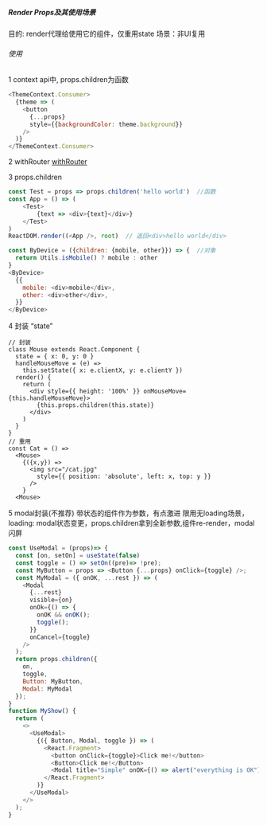 ##### Render Props及其使用场景
目的: render代理给使用它的组件，仅重用state
场景：非UI复用

###### 使用
1 context api中, props.children为函数
```javascript
<ThemeContext.Consumer>
  {theme => (
    <button
      {...props}
      style={{backgroundColor: theme.background}}
    />
  )}
</ThemeContext.Consumer>
```
2 withRouter [withRouter](https://github.com/remix-run/react-router/blob/v5/packages/react-router/modules/withRouter.js)

3 props.children
```javascript
const Test = props => props.children('hello world')  //函数
const App = () => (
    <Test>
        {text => <div>{text}</div>}
    </Test>
)
ReactDOM.render((<App />, root)  // 返回<div>hello world</div>

const ByDevice = ({children: {mobile, other}}) => {  //对象
  return Utils.isMobile() ? mobile : other
}
<ByDevice> 
  {{
    mobile: <div>mobile</div>,
    other: <div>other</div>,
  }}
</ByDevice>
``` 

4 封装 “state”
```
// 封装
class Mouse extends React.Component {
  state = { x: 0, y: 0 }
  handleMouseMove = (e) => 
    this.setState({ x: e.clientX, y: e.clientY })
  render() {
    return (
      <div style={{ height: '100%' }} onMouseMove={this.handleMouseMove}>
        {this.props.children(this.state)}
      </div>
    )
  }
}
// 重用
const Cat = () => 
  <Mouse>
    {({x,y}) => 
      <img src="/cat.jpg" 
        style={{ position: 'absolute', left: x, top: y }} 
      />
    }
  <Mouse>
```
5 modal封装(不推荐)
带状态的组件作为参数，有点激进
限用无loading场景，loading: modal状态变更，props.children拿到全新参数,组件re-render，modal闪屏
```javascript
const UseModal = (props)=> {
  const [on, setOn] = useState(false)
  const toggle = () => setOn((pre)=> !pre);
  const MyButton = props => <Button {...props} onClick={toggle} />;
  const MyModal = ({ onOK, ...rest }) => (
    <Modal
      {...rest}
      visible={on}
      onOk={() => {
        onOK && onOK();
        toggle();
      }}
      onCancel={toggle}
    />
  );
  return props.children({
    on,
    toggle,
    Button: MyButton,
    Modal: MyModal
  });
}
function MyShow() {
  return (
    <>
      <UseModal>
        {({ Button, Modal, toggle }) => (
          <React.Fragment>
            <button onClick={toggle}>Click me!</button>
            <Button>Click me!</Button>
            <Modal title="Simple" onOK={() => alert("everything is OK")}></Modal>
          </React.Fragment>
        )}
      </UseModal> 
    </>
  );
}
```